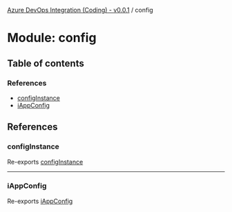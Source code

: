 [Azure DevOps Integration (Coding) - v0.0.1](../README.md) / config

# Module: config

## Table of contents

### References

- [configInstance](config.md#configinstance)
- [iAppConfig](config.md#iappconfig)

## References

### configInstance

Re-exports [configInstance](config_configInstance.md#configinstance)

___

### iAppConfig

Re-exports [iAppConfig](../interfaces/config_iAppConfig.iAppConfig.md)

